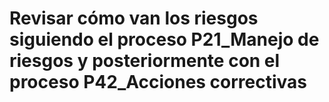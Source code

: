# Revisar cómo van los riesgos siguiendo el proceso P21_Manejo de riesgos y posteriormente con el proceso P42_Acciones correctivas
